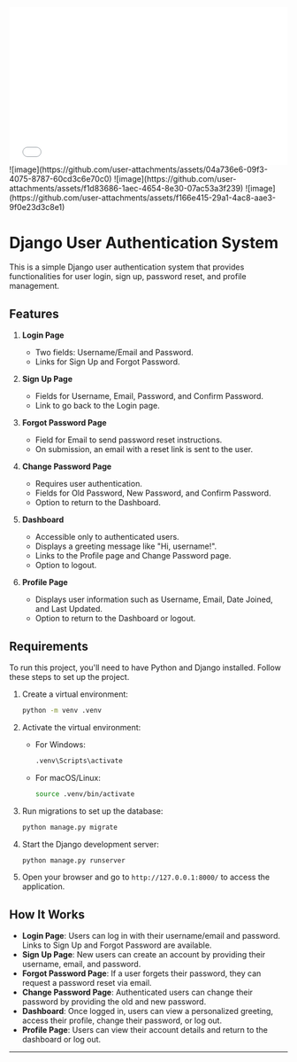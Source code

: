 <div style="position: relative; padding-bottom: 56.25%; height: 0;"><iframe src="[https://www.loom.com/embed/6b8a373b7e354190a52a11ca1a00b579?sid=d1dd4eab-b4dc-4d74-a2b7-03d1d33cafa4](https://www.loom.com/share/6b8a373b7e354190a52a11ca1a00b579?sid=3651029b-182f-47a8-bab5-25fb75c5573f)" frameborder="0" webkitallowfullscreen mozallowfullscreen allowfullscreen style="position: absolute; top: 0; left: 0; width: 100%; height: 100%;"></iframe></div>
![image](https://github.com/user-attachments/assets/04a736e6-09f3-4075-8787-60cd3c6e70c0)
![image](https://github.com/user-attachments/assets/f1d83686-1aec-4654-8e30-07ac53a3f239)
![image](https://github.com/user-attachments/assets/f166e415-29a1-4ac8-aae3-9f0e23d3c8e1)




# Django User Authentication System

This is a simple Django user authentication system that provides functionalities for user login, sign up, password reset, and profile management.

## Features

1. **Login Page**
   - Two fields: Username/Email and Password.
   - Links for Sign Up and Forgot Password.

2. **Sign Up Page**
   - Fields for Username, Email, Password, and Confirm Password.
   - Link to go back to the Login page.

3. **Forgot Password Page**
   - Field for Email to send password reset instructions.
   - On submission, an email with a reset link is sent to the user.

4. **Change Password Page**
   - Requires user authentication.
   - Fields for Old Password, New Password, and Confirm Password.
   - Option to return to the Dashboard.

5. **Dashboard**
   - Accessible only to authenticated users.
   - Displays a greeting message like "Hi, username!".
   - Links to the Profile page and Change Password page.
   - Option to logout.

6. **Profile Page**
   - Displays user information such as Username, Email, Date Joined, and Last Updated.
   - Option to return to the Dashboard or logout.

## Requirements

To run this project, you'll need to have Python and Django installed. Follow these steps to set up the project.

1. Create a virtual environment:

   ```bash
   python -m venv .venv
   ```

2. Activate the virtual environment:

   - For Windows:
     ```bash
     .venv\Scripts\activate
     ```

   - For macOS/Linux:
     ```bash
     source .venv/bin/activate
     ```



3. Run migrations to set up the database:

   ```bash
   python manage.py migrate
   ```

4. Start the Django development server:

   ```bash
   python manage.py runserver
   ```

5. Open your browser and go to `http://127.0.0.1:8000/` to access the application.

## How It Works

- **Login Page**: Users can log in with their username/email and password. Links to Sign Up and Forgot Password are available.
- **Sign Up Page**: New users can create an account by providing their username, email, and password.
- **Forgot Password Page**: If a user forgets their password, they can request a password reset via email.
- **Change Password Page**: Authenticated users can change their password by providing the old and new password.
- **Dashboard**: Once logged in, users can view a personalized greeting, access their profile, change their password, or log out.
- **Profile Page**: Users can view their account details and return to the dashboard or log out.

---


